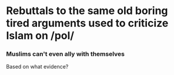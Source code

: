 # Rebuttals to the same old boring tired arguments used to criticize Islam on /pol/

### Muslims can't even ally with themselves

Based on what evidence?
